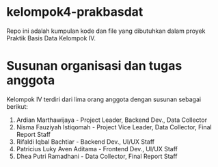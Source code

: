 # kelompok4-prakbasdat
Repo ini adalah kumpulan kode dan file yang dibutuhkan dalam proyek Praktik Basis Data Kelompok IV.
# Susunan organisasi dan tugas anggota
Kelompok IV terdiri dari lima orang anggota dengan susunan sebagai berikut:
1.  Ardian Marthawijaya - Project Leader, Backend Dev., Data Collector
2.  Nisma Fauziyah Istiqomah - Project Vice Leader, Data Collector, Final Report Staff
3.  Rifaldi Iqbal Bachtiar - Backend Dev., UI/UX Staff
4.  Patricius Luky Aven Aditama - Frontend Dev., UI/UX Staff
5.  Dhea Putri Ramadhani - Data Collector, Final Report Staff
